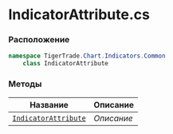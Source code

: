 
# IndicatorAttribute.cs
### Расположение
```csharp
namespace TigerTrade.Chart.Indicators.Common  
    class IndicatorAttribute
```

### Методы
| Название | Описание |
| --- | --- |
| [`IndicatorAttribute`](./Методы/IndicatorAttribute.md) | *Описание* |
